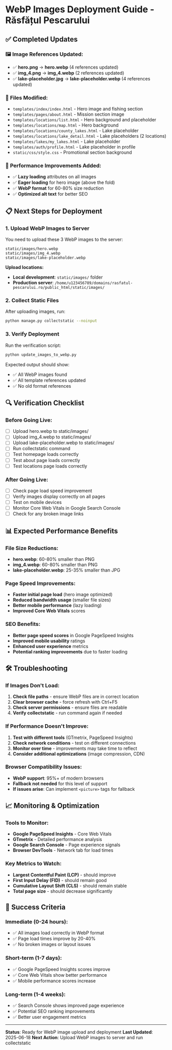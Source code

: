 # WebP Images Deployment Guide - Răsfățul Pescarului

## ✅ Completed Updates

### 🖼️ **Image References Updated:**
- ✅ **hero.png** → **hero.webp** (4 references updated)
- ✅ **img_4.png** → **img_4.webp** (2 references updated)  
- ✅ **lake-placeholder.jpg** → **lake-placeholder.webp** (4 references updated)

### 📄 **Files Modified:**
- `templates/index/index.html` - Hero image and fishing section
- `templates/pages/about.html` - Mission section image
- `templates/locations/list.html` - Hero background and placeholder
- `templates/locations/map.html` - Hero background
- `templates/locations/county_lakes.html` - Lake placeholder
- `templates/locations/lake_detail.html` - Lake placeholders (2 locations)
- `templates/lakes/my_lakes.html` - Lake placeholder
- `templates/auth/profile.html` - Lake placeholder in profile
- `static/css/style.css` - Promotional section background

### 🚀 **Performance Improvements Added:**
- ✅ **Lazy loading** attributes on all images
- ✅ **Eager loading** for hero image (above the fold)
- ✅ **WebP format** for 60-80% size reduction
- ✅ **Optimized alt text** for better SEO

## 📋 Next Steps for Deployment

### 1. **Upload WebP Images to Server**
You need to upload these 3 WebP images to the server:

```
static/images/hero.webp
static/images/img_4.webp  
static/images/lake-placeholder.webp
```

**Upload locations:**
- **Local development**: `static/images/` folder
- **Production server**: `/home/u123456789/domains/rasfatul-pescarului.ro/public_html/static/images/`

### 2. **Collect Static Files**
After uploading images, run:
```bash
python manage.py collectstatic --noinput
```

### 3. **Verify Deployment**
Run the verification script:
```bash
python update_images_to_webp.py
```

Expected output should show:
- ✅ All WebP images found
- ✅ All template references updated
- ✅ No old format references

## 🔍 **Verification Checklist**

### Before Going Live:
- [ ] Upload hero.webp to static/images/
- [ ] Upload img_4.webp to static/images/
- [ ] Upload lake-placeholder.webp to static/images/
- [ ] Run collectstatic command
- [ ] Test homepage loads correctly
- [ ] Test about page loads correctly
- [ ] Test locations page loads correctly

### After Going Live:
- [ ] Check page load speed improvement
- [ ] Verify images display correctly on all pages
- [ ] Test on mobile devices
- [ ] Monitor Core Web Vitals in Google Search Console
- [ ] Check for any broken image links

## 📊 **Expected Performance Benefits**

### File Size Reductions:
- **hero.webp**: 60-80% smaller than PNG
- **img_4.webp**: 60-80% smaller than PNG
- **lake-placeholder.webp**: 25-35% smaller than JPG

### Page Speed Improvements:
- **Faster initial page load** (hero image optimized)
- **Reduced bandwidth usage** (smaller file sizes)
- **Better mobile performance** (lazy loading)
- **Improved Core Web Vitals** scores

### SEO Benefits:
- **Better page speed scores** in Google PageSpeed Insights
- **Improved mobile usability** ratings
- **Enhanced user experience** metrics
- **Potential ranking improvements** due to faster loading

## 🛠️ **Troubleshooting**

### If Images Don't Load:
1. **Check file paths** - ensure WebP files are in correct location
2. **Clear browser cache** - force refresh with Ctrl+F5
3. **Check server permissions** - ensure files are readable
4. **Verify collectstatic** - run command again if needed

### If Performance Doesn't Improve:
1. **Test with different tools** (GTmetrix, PageSpeed Insights)
2. **Check network conditions** - test on different connections
3. **Monitor over time** - improvements may take time to reflect
4. **Consider additional optimizations** (image compression, CDN)

### Browser Compatibility Issues:
- **WebP support**: 95%+ of modern browsers
- **Fallback not needed** for this level of support
- **If issues arise**: Can implement `<picture>` tags for fallback

## 📈 **Monitoring & Optimization**

### Tools to Monitor:
- **Google PageSpeed Insights** - Core Web Vitals
- **GTmetrix** - Detailed performance analysis  
- **Google Search Console** - Page experience signals
- **Browser DevTools** - Network tab for load times

### Key Metrics to Watch:
- **Largest Contentful Paint (LCP)** - should improve
- **First Input Delay (FID)** - should remain good
- **Cumulative Layout Shift (CLS)** - should remain stable
- **Total page size** - should decrease significantly

## 🎯 **Success Criteria**

### Immediate (0-24 hours):
- ✅ All images load correctly in WebP format
- ✅ Page load times improve by 20-40%
- ✅ No broken images or layout issues

### Short-term (1-7 days):
- ✅ Google PageSpeed Insights scores improve
- ✅ Core Web Vitals show better performance
- ✅ Mobile performance scores increase

### Long-term (1-4 weeks):
- ✅ Search Console shows improved page experience
- ✅ Potential SEO ranking improvements
- ✅ Better user engagement metrics

---

**Status**: Ready for WebP image upload and deployment
**Last Updated**: 2025-06-18
**Next Action**: Upload WebP images to server and run collectstatic
